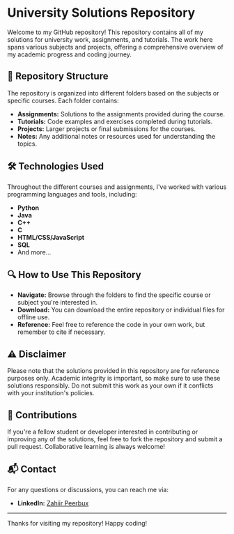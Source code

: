 # University Solutions Repository

Welcome to my GitHub repository! This repository contains all of my solutions for university work, assignments, and tutorials. The work here spans various subjects and projects, offering a comprehensive overview of my academic progress and coding journey.

## 📂 Repository Structure

The repository is organized into different folders based on the subjects or specific courses. Each folder contains:

- **Assignments:** Solutions to the assignments provided during the course.
- **Tutorials:** Code examples and exercises completed during tutorials.
- **Projects:** Larger projects or final submissions for the courses.
- **Notes:** Any additional notes or resources used for understanding the topics.

## 🛠️ Technologies Used

Throughout the different courses and assignments, I've worked with various programming languages and tools, including:

- **Python**
- **Java**
- **C++**
- **C**
- **HTML/CSS/JavaScript**
- **SQL**
- And more...

## 🔍 How to Use This Repository

- **Navigate:** Browse through the folders to find the specific course or subject you're interested in.
- **Download:** You can download the entire repository or individual files for offline use.
- **Reference:** Feel free to reference the code in your own work, but remember to cite if necessary.

## ⚠️ Disclaimer

Please note that the solutions provided in this repository are for reference purposes only. Academic integrity is important, so make sure to use these solutions responsibly. Do not submit this work as your own if it conflicts with your institution's policies.

## 🤝 Contributions

If you're a fellow student or developer interested in contributing or improving any of the solutions, feel free to fork the repository and submit a pull request. Collaborative learning is always welcome!

## 📬 Contact

For any questions or discussions, you can reach me via:

- **LinkedIn:** [Zahiir Peerbux](https://www.linkedin.com/in/zahiir-peerbux-221621310?utm_source=share&utm_campaign=share_via&utm_content=profile&utm_medium=android_app)

---

Thanks for visiting my repository! Happy coding!
